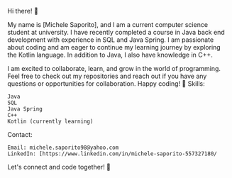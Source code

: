 Hi there! 👋

My name is [Michele Saporito], and I am a current computer science student at university. I have recently completed a course in Java back end development with experience in SQL and Java Spring. I am passionate about coding and am eager to continue my learning journey by exploring the Kotlin language. In addition to Java, I also have knowledge in C++.

I am excited to collaborate, learn, and grow in the world of programming. Feel free to check out my repositories and reach out if you have any questions or opportunities for collaboration. Happy coding! 🚀
Skills:

    Java
    SQL
    Java Spring
    C++
    Kotlin (currently learning)

Contact:

    Email: michele.saporito98@yahoo.com
    LinkedIn: [https://www.linkedin.com/in/michele-saporito-557327180/

Let's connect and code together! 🌟


